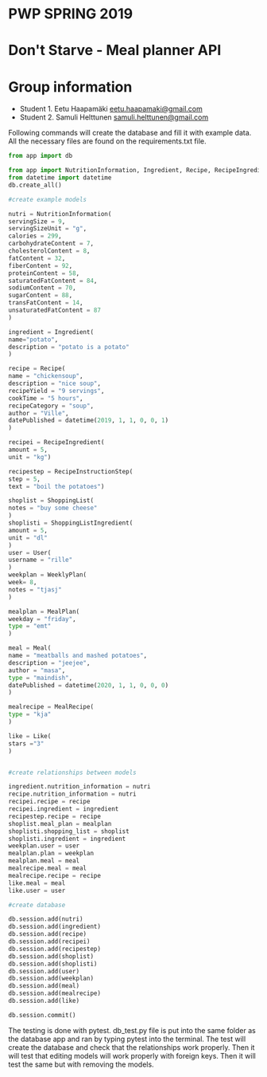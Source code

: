 # PWP SPRING 2019
# Don't Starve - Meal planner API
# Group information
* Student 1. Eetu Haapamäki <eetu.haapamaki@gmail.com>
* Student 2. Samuli Helttunen <samuli.helttunen@gmail.com>

Following commands will create the database and fill it with example data. All the necessary files are found on the requirements.txt file.
```python
from app import db

from app import NutritionInformation, Ingredient, Recipe, RecipeIngredient, RecipeInstructionStep, ShoppingList, ShoppingListIngredient, User, WeeklyPlan, Meal, MealRecipe, Like, MealPlan
from datetime import datetime
db.create_all()

#create example models

nutri = NutritionInformation(
servingSize = 9,
servingSizeUnit = "g",
calories = 299,
carbohydrateContent = 7,
cholesterolContent = 8,
fatContent = 32,
fiberContent = 92,
proteinContent = 58,
saturatedFatContent = 84,
sodiumContent = 70,
sugarContent = 88,
transFatContent = 14,
unsaturatedFatContent = 87
)

ingredient = Ingredient(
name="potato",
description = "potato is a potato"
)

recipe = Recipe(
name = "chickensoup",
description = "nice soup",
recipeYield = "9 servings",
cookTime = "5 hours",
recipeCategory = "soup",
author = "Ville",
datePublished = datetime(2019, 1, 1, 0, 0, 1)
)

recipei = RecipeIngredient(
amount = 5,
unit = "kg")

recipestep = RecipeInstructionStep(
step = 5,
text = "boil the potatoes")

shoplist = ShoppingList(
notes = "buy some cheese"
)
shoplisti = ShoppingListIngredient(
amount = 5,
unit = "dl"
)
user = User(
username = "rille"
)
weekplan = WeeklyPlan(
week= 8,
notes = "tjasj"
)

mealplan = MealPlan(
weekday = "friday",
type = "emt"
)

meal = Meal(
name = "meatballs and mashed potatoes",
description = "jeejee",
author = "masa",
type = "maindish",
datePublished = datetime(2020, 1, 1, 0, 0, 0)
)

mealrecipe = MealRecipe(
type = "kja"
)

like = Like(
stars ="3"
)


#create relationships between models

ingredient.nutrition_information = nutri
recipe.nutrition_information = nutri
recipei.recipe = recipe
recipei.ingredient = ingredient
recipestep.recipe = recipe
shoplist.meal_plan = mealplan
shoplisti.shopping_list = shoplist
shoplisti.ingredient = ingredient
weekplan.user = user
mealplan.plan = weekplan
mealplan.meal = meal
mealrecipe.meal = meal
mealrecipe.recipe = recipe
like.meal = meal
like.user = user

#create database 

db.session.add(nutri)
db.session.add(ingredient)
db.session.add(recipe)
db.session.add(recipei)
db.session.add(recipestep)
db.session.add(shoplist)
db.session.add(shoplisti)
db.session.add(user)
db.session.add(weekplan)
db.session.add(meal)
db.session.add(mealrecipe)
db.session.add(like)

db.session.commit()
```
The testing is done with pytest. db_test.py file is put into the same folder as the database app and ran by typing pytest into the terminal. The test will create the database and check that the relationships work properly. Then it will test that editing models will work properly with foreign keys. Then it will test the same but with removing the models.
